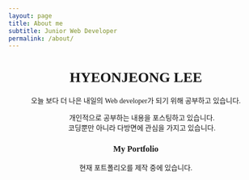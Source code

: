 ```yaml
---
layout: page
title: About me
subtitle: Junior Web Developer
permalink: /about/
---
```

<style>
  @font-face { font-family: 'IBMPlexSansKR-Regular';
   src: url('https://cdn.jsdelivr.net/gh/projectnoonnu/noonfonts_20-07@1.0/IBMPlexSansKR-Regular.woff') format('woff'); font-weight: normal; font-style: normal; }
body{
font-family: 'IBMPlexSansKR-Regular';
}
.container, .title{
  text-align:center;
 }
  li{
  list-style:none;}
</style>
<div class="title">
<h1>HYEONJEONG LEE</h1>
</div>
<div class="container">

오늘 보다 더 나은 내일의 Web developer가 되기 위해 공부하고 있습니다.

<ul>
<li>개인적으로 공부하는 내용을 포스팅하고 있습니다.</li>
<li>코딩뿐만 아니라 다방면에 관심을 가지고 있습니다.</li>
</ul>


<h3>My Portfolio</h3>

현재 포트폴리오를 제작 중에 있습니다.
</div>